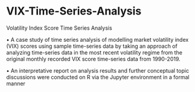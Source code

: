 # VIX-Time-Series-Analysis
Volatility Index Score Time Series Analysis

 • A case study of time series analysis of modelling market volatility index (VIX) scores using sample 
 time-series data by taking an approach of analyzing time-series data in the most recent volatility
 regime from the original monthly recorded VIX score time-series data from 1990-2019.
 
 • An interpretative report on analysis results and further conceptual topic discussions were 
 conducted on R via the Jupyter environment in a formal manner
